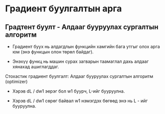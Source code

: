 # Градиент буулгалтын арга 


## Градтент буулт - Алдааг бууруулах сургалтын алгоритм 

* Градиент буух нь алдагдлын функцийн хамгийн бага утгыг олох арга юм (энэ функцын олон төрөл байдаг). 

* Энэхүү функц нь машин сурах загварын таамаглал дахь алдааг хянахад ашиглагддаг.

Cтохастик градиент буулгалт: Алдааг бууруулах сургалтын алгоритм (optimizer)

* Хэрэв dL / dw1 эерэг бол w1 буурч, L-ийг бууруулна.

* Хэрэв dL / dw1 сөрөг байвал w1 нэмэгдэх бөгөөд энэ нь L - ийг бууруулна.



